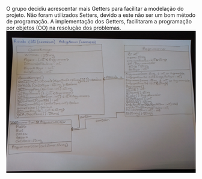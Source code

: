 O grupo decidiu acrescentar mais Getters para facilitar a modelação do projeto.
Não foram utilizados Setters, devido a este não ser um bom método de programação.
A implementação dos Getters, facilitaram a programação por objetos (OO) na resolução dos problemas. 
![](https://github.com/ricardocleto22006526/LP2-22006526-22004525/blob/master/UML%20-%20Projeto%20(LP2-Parte1).jpg)
